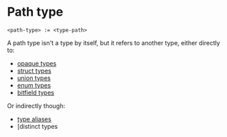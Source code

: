 # Path type
```
<path-type> := <type-path>
```

A path type isn't a type by itself, but it refers to another type, either directly to:
- [opaque types]
- [struct types]
- [union types]
- [enum types]
- [bitfield types]

Or indirectly though:
- [type aliases]
- [distinct types




[bitfield types]: ./bitfield-types.md
[enum types]:     ./enum-types.md
[opaque types]:   ./opaque-types.md
[struct types]:   ./struct-types.md
[union types]:    ./union-types.md
[type aliases]:   ../../items/type-aliases.md
[distinct types]: ../../items/type-aliases.md#distinct-type-aliases-